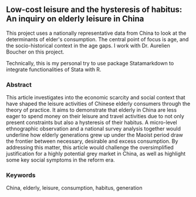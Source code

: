 ## Low-cost leisure and the hysteresis of habitus: An inquiry on elderly leisure in China

This project uses a nationally representative data from China to look at the determinants of elder's consumption. The central point of focus is age, and the socio-historical context in the age gaps. I work with Dr. Aurelien Boucher on this project.

Technically, this is my personal try to use package Statamarkdown to integrate functionalities of Stata with R.

### Abstract 
This article investigates into the economic scarcity and social context that have shaped the leisure activities of Chinese elderly consumers through the theory of practice. It aims to demonstrate that elderly in China are less eager to spend money on their leisure and travel activities due to not only present constraints but also a hysteresis of their habitus. A micro-level ethnographic observation and a national survey analysis together would underline how elderly generations grew up under the Maoist period draw the frontier between necessary, desirable and excess consumption. By addressing this matter, this article would challenge the oversimplified justification for a highly potential grey market in China, as well as highlight some key social symptoms in the reform era. 

### Keywords 
China, elderly, leisure, consumption, habitus, generation
